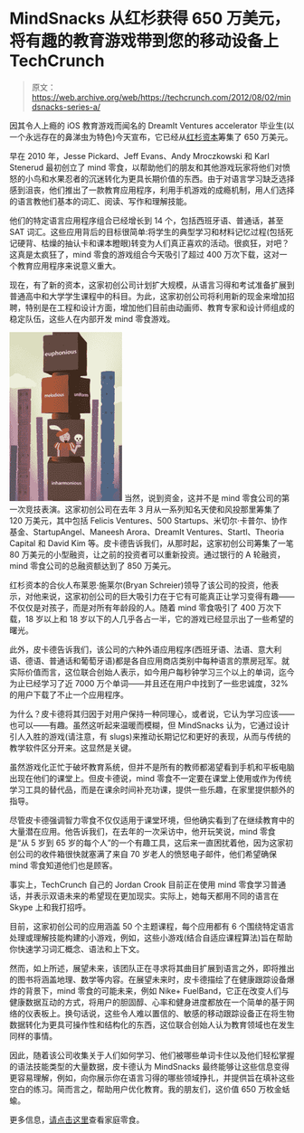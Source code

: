 # MindSnacks 从红杉获得 650 万美元，将有趣的教育游戏带到您的移动设备上 TechCrunch

> 原文：<https://web.archive.org/web/https://techcrunch.com/2012/08/02/mindsnacks-series-a/>

因其令人上瘾的 iOS 教育游戏而闻名的 DreamIt Ventures accelerator 毕业生(以一个永远存在的鼻涕虫为特色)今天宣布，它已经从[红杉资本](https://web.archive.org/web/20221224192801/http://www.crunchbase.com/financial-organization/sequoia-capital)筹集了 650 万美元。

早在 2010 年，Jesse Pickard、Jeff Evans、Andy Mroczkowski 和 Karl Stenerud 最初创立了 mind 零食，以帮助他们的朋友和其他游戏玩家将他们对愤怒的小鸟和水果忍者的沉迷转化为更具长期价值的东西。由于对语言学习缺乏选择感到沮丧，他们推出了一款教育应用程序，利用手机游戏的成瘾机制，用人们选择的语言教他们基本的词汇、阅读、写作和理解技能。

他们的特定语言应用程序组合已经增长到 14 个，包括西班牙语、普通话，甚至 SAT 词汇。这些应用背后的目标很简单:将学生的典型学习和材料记忆过程(包括死记硬背、枯燥的抽认卡和课本瞪眼)转变为人们真正喜欢的活动。很疯狂，对吧？这真是太疯狂了，mind 零食的游戏组合今天吸引了超过 400 万次下载，这对一个教育应用程序来说意义重大。

现在，有了新的资本，这家初创公司计划扩大规模，从语言习得和考试准备扩展到普通高中和大学学生课程中的科目。为此，这家初创公司将利用新的现金来增加招聘，特别是在工程和设计方面，增加他们目前由动画师、教育专家和设计师组成的稳定队伍，这些人在内部开发 mind 零食游戏。

[![](img/faa484983fd604257c9ce4cbadb5a49e.png "Totem_Screenshot")](https://web.archive.org/web/20221224192801/https://techcrunch.com/wp-content/uploads/2012/08/totem_screenshot.png) 当然，说到资金，这并不是 mind 零食公司的第一次竞技表演。这家初创公司在去年 3 月从一系列知名天使和风投那里筹集了 120 万美元，其中包括 Felicis Ventures、500 Startups、米切尔·卡普尔、协作基金、StartupAngel、Maneesh Arora、DreamIt Ventures、Startl、Theoria Capital 和 David Kim 等。皮卡德告诉我们，从那时起，这家初创公司筹集了一笔 80 万美元的小型融资，让之前的投资者可以重新投资。通过银行的 A 轮融资，mind 零食公司的总融资额达到了 850 万美元。

红杉资本的合伙人布莱恩·施莱尔(Bryan Schreier)领导了该公司的投资，他表示，对他来说，这家初创公司的巨大吸引力在于它有可能真正让学习变得有趣——不仅仅是对孩子，而是对所有年龄段的人。随着 mind 零食吸引了 400 万次下载，18 岁以上和 18 岁以下的人几乎各占一半，它的游戏已经显示出了一些希望的曙光。

此外，皮卡德告诉我们，该公司的六种外语应用程序(西班牙语、法语、意大利语、德语、普通话和葡萄牙语)都是各自应用商店类别中每种语言的票房冠军。就实际价值而言，这位联合创始人表示，如今用户每秒钟学习三个以上的单词，迄今为止已经学习了近 7000 万个单词——并且还在用户中找到了一些忠诚度，32%的用户下载了不止一个应用程序。

为什么？皮卡德将其归因于对用户保持一种同理心，或者说，它认为学习应该——也可以——有趣。虽然这听起来温暖而模糊，但 MindSnacks 认为，它通过设计引人入胜的游戏(请注意，有 slugs)来推动长期记忆和更好的表现，从而与传统的教学软件区分开来。这显然是关键。

虽然游戏化正忙于破坏教育系统，但并不是所有的教师都渴望看到手机和平板电脑出现在他们的课堂上。但皮卡德说，mind 零食不一定要在课堂上使用或作为传统学习工具的替代品，而是在课余时间补充功课，提供一些乐趣，在家里提供额外的指导。

尽管皮卡德强调智力零食不仅仅适用于课堂环境，但他确实看到了在继续教育中的大量潜在应用。他告诉我们，在去年的一次采访中，他开玩笑说，mind 零食是“从 5 岁到 65 岁的每个人”的一个有趣工具，这后来一直困扰着他，因为这家初创公司的收件箱很快就塞满了来自 70 岁老人的愤怒电子邮件，他们希望确保 mind 零食知道他们也是顾客。

事实上，TechCrunch 自己的 Jordan Crook 目前正在使用 mind 零食学习普通话，并表示双语未来的希望现在更加现实。实际上，她每天都用不同的语言在 Skype 上和我打招呼。

目前，这家初创公司的应用涵盖 50 个主题课程，每个应用都有 6 个围绕特定语言处理或理解技能构建的小游戏，例如，这些小游戏(结合自适应课程算法)旨在帮助你快速学习词汇概念、语法和上下文。

然而，如上所述，展望未来，该团队正在寻求将其曲目扩展到语言之外，即将推出的图书将涵盖地理、数学等内容。在展望未来时，皮卡德描绘了在健康跟踪设备爆炸的背景下，mind 零食的可能未来，例如 Nike+ FuelBand，它正在改变人们与健康数据互动的方式，将用户的胆固醇、心率和健身进度都放在一个简单的基于网络的仪表板上。换句话说，这些令人难以置信的、敏感的移动跟踪设备正在将生物数据转化为更具可操作性和结构化的东西，这位联合创始人认为教育领域也在发生同样的事情。

因此，随着该公司收集关于人们如何学习、他们被哪些单词卡住以及他们轻松掌握的语法技能类型的大量数据，皮卡德认为 MindSnacks 最终能够让这些信息变得更容易理解，例如，向你展示你在语言习得的哪些领域挣扎，并提供旨在填补这些空白的练习。简而言之，帮助用户优化教育。我的朋友们，这价值 650 万枚金蛞蝓。

更多信息，[请点击这里](https://web.archive.org/web/20221224192801/http://www.mindsnacks.com/)查看家庭零食。